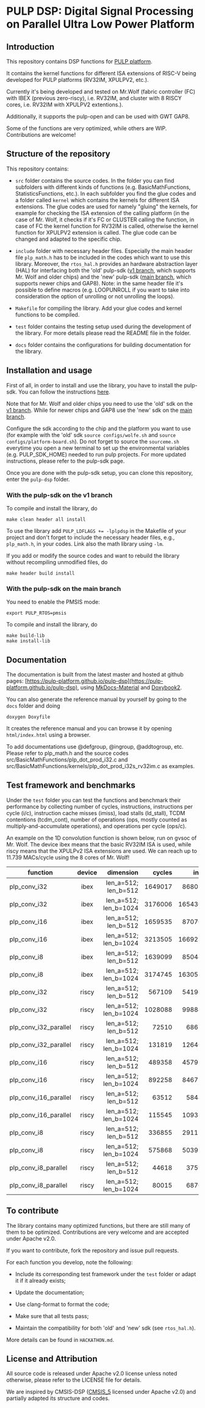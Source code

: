 # PULP DSP: Digital Signal Processing on Parallel Ultra Low Power Platform

## Introduction

This repository contains DSP functions for [PULP platform](https://pulp-platform.org/).

It contains the kernel functions for different ISA extensions of RISC-V being developed for PULP platforms (RV32IM, XPULPV2, etc.).

Currently it's being developed and tested on Mr.Wolf (fabric controller (FC) with IBEX (previous zero-riscy), i.e. RV32IM, and cluster with 8 RISCY cores, i.e. RV32IM with XPULPV2 extentions.).

Additionally, it supports the pulp-open and can be used with GWT GAP8.

Some of the functions are very optimized, while others are WIP. Contributions are welcome!

## Structure of the repository

This repository contains:

- `src` folder contains the source codes. In the folder you can find subfolders with different kinds of functions (e.g. BasicMathFunctions, StatisticsFunctions, etc.). In each subfolder you find the glue codes and a folder called `kernel` which contains the kernels for different ISA extensions. The glue codes are used for namely "gluing" the kernels, for example for checking the ISA extension of the calling platform (in the case of Mr. Wolf, it checks if it's FC or CLUSTER calling the function, in case of FC the kernel function for RV32IM is called, otherwise the kernel function for XPULPV2 extension is called. The glue code can be changed and adapted to the specific chip.
 
- `include` folder with necessary header files. Especially the main header file `plp_math.h` has to be included in the codes which want to use this library. Moreover, the `rtos_hal.h` provides an hardware abstraction layer (HAL) for interfacing both the 'old' pulp-sdk ([v1 branch](https://github.com/pulp-platform/pulp-sdk/tree/v1), which supports Mr. Wolf and older chips) and the 'new' pulp-sdk ([main branch](https://github.com/pulp-platform/pulp-sdk), which supports newer chips and GAP8). Note: in the same header file it's possible to define macros (e.g. LOOPUNROLL if you want to take into consideration the option of unrolling or not unrolling the loops).

- `Makefile` for compiling the library. Add your glue codes and kernel functions to be compiled.

- `test` folder contains the testing setup used during the development of the library. For more details please read the README file in the folder.

- `docs` folder contains the configurations for building documentation for the library.

## Installation and usage

First of all, in order to install and use the library, you have to install the pulp-sdk. You can follow the instructions [here](https://github.com/pulp-platform/pulp-sdk).

Note that for Mr. Wolf and older chips you need to use the 'old' sdk on the [v1 branch](https://github.com/pulp-platform/pulp-sdk/tree/v1). While for newer chips and GAP8 use the 'new' sdk on the [main branch](https://github.com/pulp-platform/pulp-sdk).

Configure the sdk according to the chip and the platform you want to use (for example with the 'old' sdk `source configs/wolfe.sh` and `source configs/platform-board.sh`). Do not forget to source the `sourceme.sh` everytime you open a new terminal to set up the environmental variables (e.g. PULP_SDK_HOME) needed to run pulp projects. For more updated instructions, please refer to the pulp-sdk page.

Once you are done with the pulp-sdk setup, you can clone this repository, enter the `pulp-dsp` folder.

### With the pulp-sdk on the v1 branch

To compile and install the library, do

~~~~~shell
make clean header all install
~~~~~

To use the library add `PULP_LDFLAGS += -lplpdsp` in the Makefile of your project and don't forget to include the necessary header files, e.g., `plp_math.h`, in your codes. Link also the math library using `-lm`.

If you add or modify the source codes and want to rebuild the library without recompiling unmodified files, do 

~~~~~shell
make header build install
~~~~~

### With the pulp-sdk on the main branch

You need to enable the PMSIS mode:

~~~~~shell
export PULP_RTOS=pmsis
~~~~~

To compile and install the library, do

~~~~~shell
make build-lib
make install-lib
~~~~~

## Documentation

The documentation is built from the latest master and hosted at github pages: [https://pulp-platform.github.io/pulp-dsp](https://pulp-platform.github.io/pulp-dsp), using [MkDocs-Material](https://squidfunk.github.io/mkdocs-material/) and [Doxybook2](https://github.com/matusnovak/doxybook2).

You can also generate the reference manual by yourself by going to the `docs` folder and doing

~~~~~shell
doxygen Doxyfile
~~~~~

It creates the reference manual and you can browse it by opening `html/index.html` using a browser. 

To add documentations use @defgroup, @ingroup, @addtogroup, etc. Please refer to plp_math.h and the source codes src/BasicMathFunctions/plp_dot_prod_i32.c and src/BasicMathFunctions/kernels/plp_dot_prod_i32s_rv32im.c as examples.

## Test framework and benchmarks

Under the `test` folder you can test the functions and benchmark their performance by collecting number of cycles, instructions, instructions per cycle (i/c), instruction cache misses (imiss), load stalls (ld_stall), TCDM contentions (tcdm_cont), number of operations (ops, mostly counted as multiply-and-accumulate operations), and operations per cycle (ops/c).

An example on the 1D convolution function is shown below, run on gvsoc of Mr. Wolf. The device ibex means that the basic RV32IM ISA is used, while riscy means that the XPULPv2 ISA extensions are used. We can reach up to 11.739 MACs/cycle using the 8 cores of Mr. Wolf!


| function              | device | dimension             |  cycles |    insn |   i/c | imiss | ld_stall | tcdm_cont |    ops |  ops/c |
| --------------------- |:------:| ---------------------:| -------:| -------:| -----:| -----:| --------:| ---------:| ------:| ------:|
| plp_conv_i32          | ibex   | len_a=512; len_b=512  | 1649017 |  868026 | 0.526 |     0 |   447594 |         0 | 523776 |  0.318 |
| plp_conv_i32          | ibex   | len_a=512; len_b=1024 | 3176006 | 1654308 | 0.521 |     0 |   880571 |         0 | 785920 |  0.247 |
| plp_conv_i16          | ibex   | len_a=512; len_b=512  | 1659535 |  870761 | 0.525 |     0 |   454502 |         0 | 523776 |  0.316 |
| plp_conv_i16          | ibex   | len_a=512; len_b=1024 | 3213505 | 1669232 | 0.519 |     0 |   896778 |         0 | 785920 |  0.245 |
| plp_conv_i8           | ibex   | len_a=512; len_b=512  | 1639099 |  850447 | 0.519 |     0 |   454457 |         0 | 523776 |  0.320 |
| plp_conv_i8           | ibex   | len_a=512; len_b=1024 | 3174745 | 1630530 | 0.514 |     0 |   896757 |         0 | 785920 |  0.248 |
| plp_conv_i32          | riscy  | len_a=512; len_b=512  |  567109 |  541968 | 0.956 |  1111 |       52 |         0 | 523776 |  0.924 |
| plp_conv_i32          | riscy  | len_a=512; len_b=1024 | 1028088 |  998842 | 0.972 |  1430 |       27 |         0 | 785920 |  0.764 |
| plp_conv_i32_parallel | riscy  | len_a=512; len_b=512  |   72510 |   68677 | 0.947 |   880 |       25 |       907 | 523776 |  7.224 |
| plp_conv_i32_parallel | riscy  | len_a=512; len_b=1024 |  131819 |  126403 | 0.959 |   891 |       25 |      1603 | 785920 |  5.962 |
| plp_conv_i16          | riscy  | len_a=512; len_b=512  |  489358 |  457920 | 0.936 |  1254 |       49 |         0 | 523776 |  1.070 |
| plp_conv_i16          | riscy  | len_a=512; len_b=1024 |  892258 |  846771 | 0.949 |  1331 |       25 |         0 | 785920 |  0.881 |
| plp_conv_i16_parallel | riscy  | len_a=512; len_b=512  |   63512 |   58444 | 0.920 |   814 |       25 |      1052 | 523776 |  8.247 |
| plp_conv_i16_parallel | riscy  | len_a=512; len_b=1024 |  115545 |  109386 | 0.947 |   869 |       25 |      1595 | 785920 |  6.802 |
| plp_conv_i8           | riscy  | len_a=512; len_b=512  |  336855 |  291150 | 0.864 |  1551 |       19 |         0 | 523776 |  1.555 |
| plp_conv_i8           | riscy  | len_a=512; len_b=1024 |  575868 |  503993 | 0.875 |  1210 |       11 |         0 | 785920 |  1.365 |
| plp_conv_i8_parallel  | riscy  | len_a=512; len_b=512  |   44618 |   37599 | 0.843 |   880 |       23 |      1211 | 523776 | 11.739 |
| plp_conv_i8_parallel  | riscy  | len_a=512; len_b=1024 |   80015 |   68701 | 0.859 |   891 |       23 |      2304 | 785920 |  9.822 |

## To contribute

The library contains many optimized functions, but there are still many of them to be optimized. Contributions are very welcome and are accepted under Apache v2.0.

If you want to contribute, fork the repository and issue pull requests.

For each function you develop, note the following:

- Include its corresponding test framework under the `test` folder or adapt it if it already exists;

- Update the documentation;

- Use clang-format to format the code;

- Make sure that all tests pass;

- Maintain the compatibility for both 'old' and 'new' sdk (see `rtos_hal.h`).

More details can be found in `HACKATHON.md`.

## License and Attribution
All source code is released under Apache v2.0 license unless noted otherwise, please refer to the LICENSE file for details.

We are inspired by CMSIS-DSP ([CMSIS_5](https://github.com/ARM-software/CMSIS_5/tree/develop/CMSIS/DSP) licensed under Apache v2.0) and partially adapted its structure and codes.

